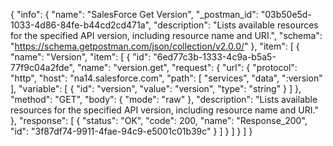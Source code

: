 {
  "info": {
    "name": "SalesForce Get Version",
    "_postman_id": "03b50e5d-1033-4d86-84fe-b44cd2cd471a",
    "description": "Lists available resources for the specified API version, including resource name and URI.",
    "schema": "https://schema.getpostman.com/json/collection/v2.0.0/"
  },
  "item": [
    {
      "name": "Version",
      "item": [
        {
          "id": "6ed77c3b-1333-4c9a-b5a5-77f9c04a2fde",
          "name": "version.get",
          "request": {
            "url": {
              "protocol": "http",
              "host": "na14.salesforce.com",
              "path": [
                "services",
                "data",
                ":version"
              ],
              "variable": [
                {
                  "id": "version",
                  "value": "version",
                  "type": "string"
                }
              ]
            },
            "method": "GET",
            "body": {
              "mode": "raw"
            },
            "description": "Lists available resources for the specified API version, including resource name and URI."
          },
          "response": [
            {
              "status": "OK",
              "code": 200,
              "name": "Response_200",
              "id": "3f87df74-9911-4fae-94c9-e5001c01b39c"
            }
          ]
        }
      ]
    }
  ]
}